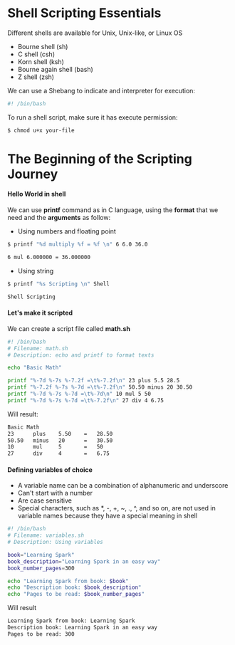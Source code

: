 # Shell Scripting Essentials

Different shells are available for Unix, Unix-like, or Linux OS
- Bourne shell (sh)
- C shell (csh)
- Korn shell (ksh)
- Bourne again shell (bash)
- Z shell (zsh)

We can use a Shebang to indicate and interpreter for execution:

```bash
#! /bin/bash
```

To run a shell script, make sure it has execute permission:

```bash
$ chmod u+x your-file
```

# The Beginning of the Scripting Journey

#### Hello World in shell

We can use **printf** command as in C language, using the **format** that we need and the **arguments** as follow:

- Using numbers and floating point
```bash
$ printf "%d multiply %f = %f \n" 6 6.0 36.0

6 mul 6.000000 = 36.000000
```

- Using string
```bash
$ printf "%s Scripting \n" Shell

Shell Scripting
```

#### Let's make it scripted

We can create a script file called **math.sh**

```bash
#! /bin/bash
# Filename: math.sh
# Description: echo and printf to format texts

echo "Basic Math"

printf "%-7d %-7s %-7.2f =\t%-7.2f\n" 23 plus 5.5 28.5
printf "%-7.2f %-7s %-7d =\t%-7.2f\n" 50.50 minus 20 30.50 
printf "%-7d %-7s %-7d =\t%-7d\n" 10 mul 5 50
printf "%-7d %-7s %-7d =\t%-7.2f\n" 27 div 4 6.75
```

Will result:

```bash
Basic Math
23      plus    5.50    =	28.50
50.50   minus   20      =	30.50
10      mul     5       =	50
27      div     4       =	6.75
```

#### Defining variables of choice

- A variable name can be a combination of alphanumeric and underscore
- Can't start with a number
- Are case sensitive
- Special characters, such as *, -, +, ~, ., ^, and so on, are not used in variable names because they have a special meaning in shell

```bash
#! /bin/bash
# Filename: variables.sh
# Description: Using variables

book="Learning Spark"
book_description="Learning Spark in an easy way"
book_number_pages=300

echo "Learning Spark from book: $book"
echo "Description book: $book_description"
echo "Pages to be read: $book_number_pages"
```

Will result

```bash
Learning Spark from book: Learning Spark
Description book: Learning Spark in an easy way
Pages to be read: 300
```
